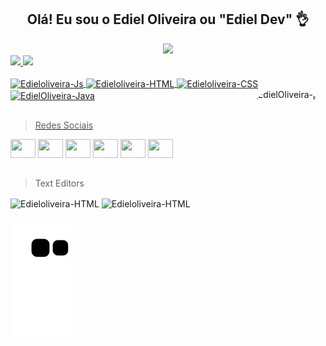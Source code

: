<h2 align = "center"> Olá! Eu sou o Ediel Oliveira ou "Ediel Dev" 👌 </h2>

<div align = "center">
 <img src="http://img.shields.io/static/v1?label=Status_do_Ususario&message=%20Estudando&color=BLUE&style=for-the-badge"/>
</div>

<div style="center">
<a href="https://github.com/EdielOliveira">
<img height="170em" src="https://github-readme-stats.vercel.app/api?username=EdielOliveira&show_icons=true&theme=dark&include_all_commits=false&count_private=true"/>
 
<img height="170em" src="https://github-readme-stats.vercel.app/api/top-langs/?username=EdielOliveira&layout=compact&langs_count=7&theme=dark"/>
</div>
 
<div style="display: inline_block"><br>
<img align="center" alt="Edieloliveira-Js" height="30" width="40" src="https://camo.githubusercontent.com/9496882abd182958bcea4238ab44f7eb8928d7a4144c150f18f6c55ceb9b4490/68747470733a2f2f6564656e742e6769746875622e696f2f537570657254696e7949636f6e732f696d616765732f7376672f6a6176617363726970742e737667">
<img align="center" alt="Edieloliveira-HTML" height="30" width="40" src="https://camo.githubusercontent.com/72e5df59529a42423d671ba4c02bfb327d917517bfff18595c5e5dc17a5abece/68747470733a2f2f6564656e742e6769746875622e696f2f537570657254696e7949636f6e732f696d616765732f7376672f68746d6c352e737667">
<img align="center" alt="Edieloliveira-CSS" height="30" width="40" src="https://camo.githubusercontent.com/b788527f604d8e727fcc90d721984125bced85c8a1c9f8da69c6c4a3e51df3c5/68747470733a2f2f6564656e742e6769746875622e696f2f537570657254696e7949636f6e732f696d616765732f7376672f637373332e737667">
<img align="center"alt="EdielOliveira-Java" height="30" width="40" src="https://camo.githubusercontent.com/a870803f30db1d15495072fa9e946a7fa6a6fc1a47fe12324aaf7509c410fc4a/68747470733a2f2f6564656e742e6769746875622e696f2f537570657254696e7949636f6e732f696d616765732f7376672f6a6176612e737667"/>
<img align="right" alt="EdielOliveira-pic" height="150" style="border-radius:50px;" src="https://avatars.githubusercontent.com/u/113260177?s=400&u=347f2b3ae130a0f7c84f0946b4278cd2581e8b16&v4">
</div>
 
 ##
 
>Redes Sociais
 
<div> 
<a href="https://www.youtube.com/channel/UCj-xScD0Gog9C1vl36D5xHA" target="_blank"><img height="30" width="40" src="https://user-images.githubusercontent.com/113260177/207712775-8c99144b-fc76-4fa3-bc2f-af8f7a3e95e7.png"target="_blank"></a>
<a href="https://discord.com/channels/@me" target="_blank"><img height="30" width="40" src="https://camo.githubusercontent.com/79fcdc7c43f1a1d7c175827976ffee8177814a016fb1b9578ff70f1aef759578/68747470733a2f2f6564656e742e6769746875622e696f2f537570657254696e7949636f6e732f696d616765732f7376672f646973636f72642e737667" target="_blank"></a> 
<a href = "mailto: ediel.inacio@outlook.com"><img height="30" width="40" src="https://camo.githubusercontent.com/4a3dd8d10a27c272fd04b2ce8ed1a130606f95ea6a76b5e19ce8b642faa18c27/68747470733a2f2f6564656e742e6769746875622e696f2f537570657254696e7949636f6e732f696d616765732f7376672f676d61696c2e737667" target="_blank"></a>
<a href="https://www.linkedin.com" target="_blank"><img height="30" width="40" src="https://camo.githubusercontent.com/c8a9c5b414cd812ad6a97a46c29af67239ddaeae08c41724ff7d945fb4c047e5/68747470733a2f2f6564656e742e6769746875622e696f2f537570657254696e7949636f6e732f696d616765732f7376672f6c696e6b6564696e2e737667" target="_blank"></a>
<a href="https://www.instagram.com/ed1.549xzx/" target="_blank"><img height="30" width="40" src="https://camo.githubusercontent.com/c9dacf0f25a1489fdbc6c0d2b41cda58b77fa210a13a886d6f99e027adfbd358/68747470733a2f2f6564656e742e6769746875622e696f2f537570657254696e7949636f6e732f696d616765732f7376672f696e7374616772616d2e737667"target="_blank"></a>
<a href="twitter.com" target="_blank"><img height="30" width="40" src="https://camo.githubusercontent.com/35b0b8bfbd8840f35607fb56ad0a139047fd5d6e09ceb060c5c6f0a5abd1044c/68747470733a2f2f6564656e742e6769746875622e696f2f537570657254696e7949636f6e732f696d616765732f7376672f747769747465722e737667" target="_blank"></a>
</a>

##
>Text Editors
<img align="center" alt="Edieloliveira-HTML" height="30" width="40" src="https://camo.githubusercontent.com/873bde687620927afc2bf3255d3ae649e1d42c423b9b253ca507b188a7e97f45/68747470733a2f2f63646e2e776f726c64766563746f726c6f676f2e636f6d2f6c6f676f732f65636c697073652d31312e737667">
<img align="center" alt="Edieloliveira-HTML" height="30" width="40" src="https://cdn.jsdelivr.net/gh/devicons/devicon/icons/visualstudio/visualstudio-plain.svg" />
 
![Snake animation](https://github.com/EdielOliveira/EdielOliveira/blob/output/github-contribution-grid-snake.svg)
</div>

 

